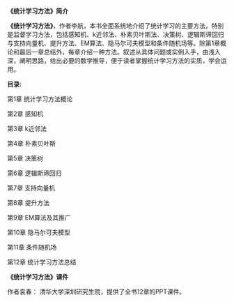 **《统计学习方法》简介**

**《统计学习方法》**，作者李航，本书全面系统地介绍了统计学习的主要方法，特别是监督学习方法，包括感知机、k近邻法、朴素贝叶斯法、决策树、逻辑斯谛回归与支持向量机、提升方法、EM算法、隐马尔可夫模型和条件随机场等。除第1章概论和最后一章总结外，每章介绍一种方法。叙述从具体问题或实例入手，由浅入深，阐明思路，给出必要的数学推导，便于读者掌握统计学习方法的实质，学会运用。

**目录:**

第1章 统计学习方法概论

第2章 感知机

第3章 k近邻法

第4章 朴素贝叶斯

第5章 决策树

第6章 逻辑斯谛回归

第7章 支持向量机

第8章 提升方法

第9章 EM算法及其推广

第10章 隐马尔可夫模型

第11章 条件随机场

第12章 统计学习方法总结



**《统计学习方法》课件**

作者袁春： 清华大学深圳研究生院，提供了全书12章的PPT课件。
